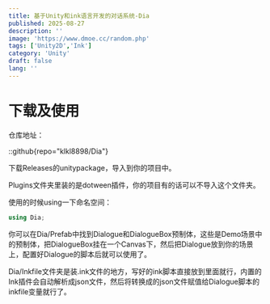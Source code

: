 ```yaml
---
title: 基于Unity和ink语言开发的对话系统-Dia
published: 2025-08-27
description: ''
image: 'https://www.dmoe.cc/random.php'
tags: ['Unity2D','Ink']
category: 'Unity'
draft: false 
lang: ''
---
```


# 下载及使用

仓库地址：

::github{repo="klkl8898/Dia"}

下载Releases的unitypackage，导入到你的项目中。

Plugins文件夹里装的是dotween插件，你的项目有的话可以不导入这个文件夹。

使用的时候using一下命名空间：

```csharp
using Dia;
```

你可以在Dia/Prefab中找到Dialogue和DialogueBox预制体，这些是Demo场景中的预制体，把DialogueBox挂在一个Canvas下，然后把Dialogue放到你的场景上，配置好Dialogue的脚本后就可以使用了。

Dia/Inkfile文件夹是装.ink文件的地方，写好的ink脚本直接放到里面就行，内置的Ink插件会自动解析成json文件，然后将转换成的json文件赋值给Dialogue脚本的inkfile变量就行了。

